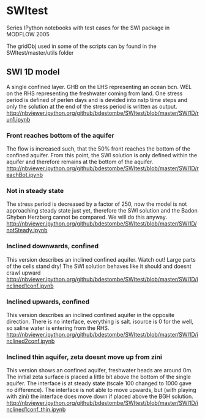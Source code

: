 # SWItest
Series IPython notebooks with test cases for the SWI package in MODFLOW 2005

The gridObj used in some of the scripts can by found in the SWItest/master/utils folder

## SWI 1D model
A single confined layer. GHB on the LHS representing an ocean bcn. WEL on the 
RHS representing the freshwater coming from land.
One stress period is defined of perlen days and is devided into nstp time steps 
and only the solution at the end of the stress period is written as output.
http://nbviewer.ipython.org/github/bdestombe/SWItest/blob/master/SWI1D/run1.ipynb

### Front reaches bottom of the aquifer
The flow is increased such, that the 50% front reaches the bottom of the confined aquifer. From this point, the SWI solution is only defined within the aquifer and therefore remains at the bottom of the aquifer.
http://nbviewer.ipython.org/github/bdestombe/SWItest/blob/master/SWI1D/reachBot.ipynb

### Not in steady state
The stress period is decreased by a factor of 250, now the model is not approaching steady state just yet, therefore the SWI solution and the Badon Ghyben Herzberg cannot be compared. We will do this anyway.
http://nbviewer.ipython.org/github/bdestombe/SWItest/blob/master/SWI1D/notSteady.ipynb

### Inclined downwards, confined
This version describes an inclined confined aquifer. Watch out! Large parts of the cells stand dry!
The SWI solution behaves like it should and doesnt crawl upward
http://nbviewer.ipython.org/github/bdestombe/SWItest/blob/master/SWI1D/inclined1conf.ipynb

### Inclined upwards, confined
This version describes an inclined confined aquifer in the opposite direction. There is no interface, everything is salt. isource is 0 for the well, so saline water is entering from the RHS.
http://nbviewer.ipython.org/github/bdestombe/SWItest/blob/master/SWI1D/inclined2conf.ipynb

### Inclined thin aquifer, zeta doesnt move up from zini
This version shows an confined aquifer, freshwater heads are around 0m. The initial zeta surface is placed a little bit above the bottom of the single aquifer. The interface is at steady state (tscale 100 changed to 1000 gave no difference). The interface is not able to move upwards, but (with playing with zini) the interface does move down if placed above the BGH solution.
http://nbviewer.ipython.org/github/bdestombe/SWItest/blob/master/SWI1D/inclined1conf_thin.ipynb
